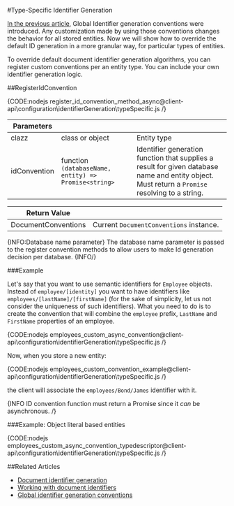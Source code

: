 #Type-Specific Identifier Generation

[In the previous article](../../../client-api/configuration/identifier-generation/global), Global Identifier generation conventions were introduced. Any customization made by using those conventions changes the behavior for all stored entities.
Now we will show how to override the default ID generation in a more granular way, for particular types of entities.

To override default document identifier generation algorithms, you can register custom conventions per an entity type. You can include your own identifier generation logic.

##RegisterIdConvention

{CODE:nodejs register_id_convention_method_async@client-api\configuration\identifierGeneration\typeSpecific.js /}

| Parameters | | |
| ------------- | ------------- | ----- | 
| clazz | class or object | Entity type | 
| idConvention | function `(databaseName, entity) => Promise<string>` | Identifier generation function that supplies a result for given database name and entity object. Must return a `Promise` resolving to a string. |

| Return Value | |
| ------------- | ----- |
| DocumentConventions | Current `DocumentConventions` instance. |

{INFO:Database name parameter}
The database name parameter is passed to the register convention methods to allow users to make Id generation decision per database.
{INFO/}

###Example

Let's say that you want to use semantic identifiers for `Employee` objects. Instead of `employee/[identity]` you want to have identifiers like `employees/[lastName]/[firstName]`
(for the sake of simplicity, let us not consider the uniqueness of such identifiers). What you need to do is to create the convention that will combine the `employee` prefix, `LastName` and `FirstName` properties of an employee.

{CODE:nodejs employees_custom_async_convention@client-api\configuration\identifierGeneration\typeSpecific.js /}

Now, when you store a new entity:

{CODE:nodejs employees_custom_convention_example@client-api\configuration\identifierGeneration\typeSpecific.js /}

the client will associate the `employees/Bond/James` identifier with it.

{INFO ID convention function must return a Promise since it *can* be asynchronous. /}

###Example: Object literal based entities

{CODE:nodejs employees_custom_async_convention_typedescriptor@client-api\configuration\identifierGeneration\typeSpecific.js /}

##Related Articles

- [Document identifier generation](../../../server/kb/document-identifier-generation)
- [Working with document identifiers](../../../client-api/document-identifiers/working-with-document-identifiers)
- [Global identifier generation conventions](../../../client-api/configuration/identifier-generation/global)
